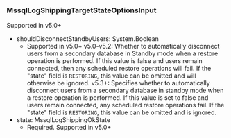 ### MssqlLogShippingTargetStateOptionsInput
Supported in v5.0+

- shouldDisconnectStandbyUsers: System.Boolean
  - Supported in v5.0+
      v5.0-v5.2: Whether to automatically disconnect users from a secondary database in Standby mode when a restore operation is performed. If this value is false and users remain connected, then any scheduled restore operations will fail. If the "state" field is `RESTORING`, this value can be omitted and will otherwise be ignored.
      v5.3+: Specifies whether to automatically disconnect users from a secondary database in standby mode when a restore operation is performed. If this value is set to false and users remain connected, any scheduled restore operations fail. If the "state" field is `RESTORING`, this value can be omitted and is ignored.
- state: MssqlLogShippingOkState
  - Required. Supported in v5.0+
